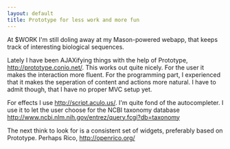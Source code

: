 ```yaml
---
layout: default
title: Prototype for less work and more fun
---
```


<p>
At $WORK I'm still doling away at my Mason-powered
webapp, that keeps track of interesting biological sequences.
</p><p>
Lately I have been AJAXifying things with the help of Prototype, <a href="http://prototype.conio.net/" rel="nofollow">http://prototype.conio.net/</a>.
This works out quite nicely. For the user it makes
the interaction more fluent. For the programming part, I experienced that it makes the seperation of content and actions more natural. I have to admit though, that I have no proper MVC setup yet.
</p><p>
For effects I use <a href="http://script.aculo.us/" rel="nofollow">http://script.aculo.us/</a>. I'm quite fond of the autocompleter. I use it to let the user choose for the NCBI taxonomy database
<a href="http://www.ncbi.nlm.nih.gov/entrez/query.fcgi?db=taxonomy" rel="nofollow">http://www.ncbi.nlm.nih.gov/entrez/query.fcgi?db=taxonomy</a>
</p><p>
The next think to look for is a consistent set of widgets, preferably based on Prototype. Perhaps Rico, <a href="http://openrico.org/" rel="nofollow">http://openrico.org/</a>
</p>
